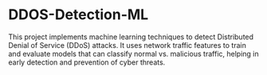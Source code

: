 # DDOS-Detection-ML
This project implements machine learning techniques to detect Distributed Denial of Service (DDoS) attacks. It uses network traffic features to train and evaluate models that can classify normal vs. malicious traffic, helping in early detection and prevention of cyber threats.
